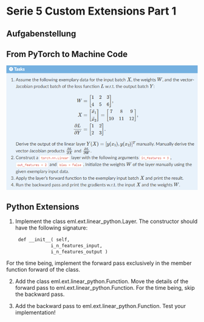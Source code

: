 # Serie 5 Custom Extensions Part 1

## Aufgabenstellung

## From PyTorch to Machine Code


![Alt-Text](https://github.com/rauschinger/Efficient_Machine_Learning/blob/main/5_Custom%20Extensions/aufgabenstellung.png)

## Python Extensions

1. Implement the class eml.ext.linear_python.Layer. The constructor should have the following signature:  

        def __init__( self,  
                    i_n_features_input,  
                    i_n_features_output )  

For the time being, implement the forward pass exclusively in the member function forward of the class.

2. Add the class eml.ext.linear_python.Function. Move the details of the forward pass to eml.ext.linear_python.Function. For the time being, skip the backward pass.

3. Add the backward pass to eml.ext.linear_python.Function. Test your implementation!

